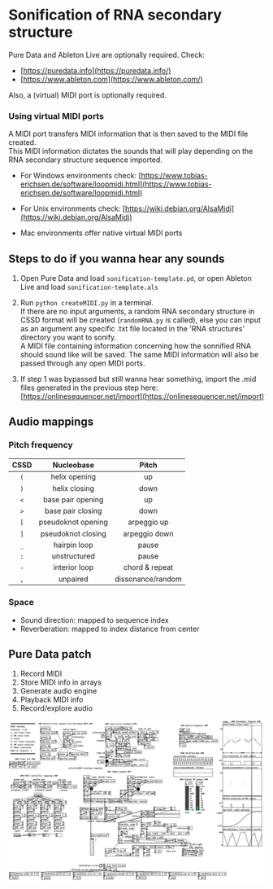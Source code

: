 # Sonification of RNA secondary structure

Pure Data and Ableton Live are optionally required. Check:
- [https://puredata.info](https://puredata.info/)
- [https://www.ableton.com](https://www.ableton.com/)

Also, a (virtual) MIDI port is optionally required.

### Using virtual MIDI ports

A MIDI port transfers MIDI information that is then saved to the MIDI file created.
<br/> 
This MIDI information dictates the sounds that will play depending on the RNA secondary structure sequence imported.

- For Windows environments check:
[https://www.tobias-erichsen.de/software/loopmidi.html](https://www.tobias-erichsen.de/software/loopmidi.html)

- For Unix environments check:
[https://wiki.debian.org/AlsaMidi](https://wiki.debian.org/AlsaMidi)

- Mac environments offer native virtual MIDI ports


## Steps to do if you wanna hear any sounds

1. Open Pure Data and load `sonification-template.pd`, or open Ableton Live and load `sonification-template.als`

2. Run `python createMIDI.py` in a terminal.
   <br/>
   If there are no input arguments, a random  RNA secondary structure in CSSD format will be created (`randomRNA.py` is called), else you can input as an argument any specific .txt file located in the 'RNA structures' directory you want to sonify.
   <br/>
   A MIDI file containing information concerning how the sonnified RNA should sound like will be saved. The same MIDI information will also be passed through any open MIDI ports.


3. If step 1 was bypassed but still wanna hear something, import the .mid files generated in the previous step here: [https://onlinesequencer.net/import](https://onlinesequencer.net/import) 
   
## Audio mappings

### Pitch frequency

| CSSD        | Nucleobase         | Pitch            |
|:-----------:|:------------------:|:----------------:|
| `(`         | helix opening      | up               |
| `)`         | helix closing      | down             |
| `<`         | base pair opening  | up               |
| `>`         | base pair closing  | down             |
| `[`         | pseudoknot opening | arpeggio up      |
| `]`         | pseudoknot closing | arpeggio down    |
| `_`         | hairpin loop       | pause            |
| `:`         | unstructured       | pause            |
| `-`         | interior loop      | chord & repeat   |
| `,`         | unpaired           | dissonance/random|

### Space

- Sound direction: mapped to sequence index
- Reverberation: mapped to index distance from center
  
## Pure Data patch

1. Record MIDI
2. Store MIDI info in arrays
3. Generate audio engine
4. Playback MIDI info
5. Record/explore audio

<img align = 'center' src = 'images/pdPatch.png'>